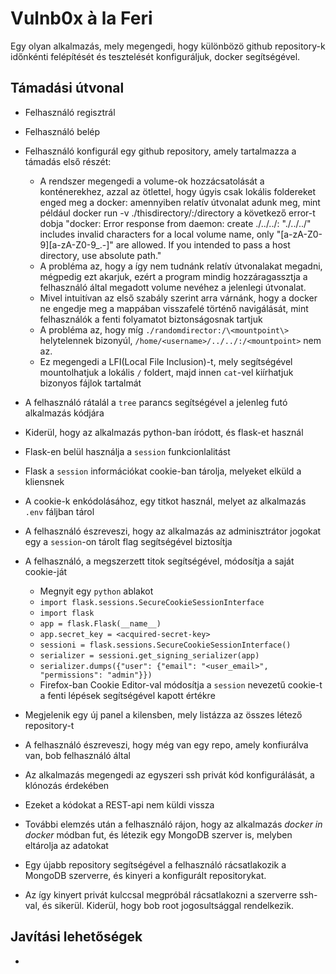 # Vulnb0x à la Feri

Egy olyan alkalmazás, mely megengedi, hogy különbözö github repository-k időnkénti felépítését és tesztelését konfiguráljuk, docker segítségével.

## Támadási útvonal

- Felhasználó regisztrál
- Felhasználó belép
- Felhasználó konfigurál egy github repository, amely tartalmazza a támadás első részét:
    - A rendszer megengedi a volume-ok hozzácsatolását a konténerekhez, azzal az ötlettel, hogy úgyis csak lokális foldereket enged meg a docker: amennyiben relatív útvonalat adunk meg, mint például docker run -v ./thisdirectory/:/directory a következő error-t dobja "docker: Error response from daemon: create ./../../: "./../../" includes invalid characters for a local volume name, only "[a-zA-Z0-9][a-zA-Z0-9_.-]" are allowed. If you intended to pass a host directory, use absolute path."
    - A probléma az, hogy a így nem tudnánk relatív útvonalakat megadni, mégpedig ezt akarjuk, ezért a program mindig hozzáragassztja a felhasználó által megadott volume nevéhez a jelenlegi útvonalat.
    - Mivel intuitívan az első szabály szerint arra várnánk, hogy a docker ne engedje meg a mappában visszafelé történő navigálását, mint felhasználók a fenti folyamatot biztonságosnak tartjuk
    - A probléma az, hogy míg `./randomdirector:/\<mountpoint\>` helytelennek bizonyúl, `/home/<username>/../../:/<mountpoint>` nem az.
    - Ez megengedi a LFI(Local File Inclusion)-t, mely segítségével mountolhatjuk a lokális `/` foldert, majd innen `cat`-vel kiírhatjuk bizonyos fájlok tartalmát
- A felhasználó rátalál a `tree` parancs segítségével a jelenleg futó alkalmazás kódjára
- Kiderül, hogy az alkalmazás python-ban íródott, és flask-et használ
- Flask-en belül használja a `session` funkcionlalitást
- Flask a `session` információkat cookie-ban tárolja, melyeket elküld a kliensnek
- A cookie-k enkódolásához, egy titkot használ, melyet az alkalmazás `.env` fáljban tárol
- A felhasználó észreveszi, hogy az alkalmazás az adminisztrátor jogokat egy a `session`-on tárolt flag segítségével biztosítja
- A felhasználó, a megszerzett titok segítségével, módosítja a saját cookie-ját
    - Megnyit egy `python` ablakot
    - `import flask.sessions.SecureCookieSessionInterface`
    - `import flask`
    - `app = flask.Flask(__name__)`
    - `app.secret_key = <acquired-secret-key>`
    - `sessioni = flask.sessions.SecureCookieSessionInterface()`
    - `serializer = sessioni.get_signing_serializer(app)`
    - `serializer.dumps({"user": {"email": "<user_email>", "permissions": "admin"}})`
    - Firefox-ban Cookie Editor-val módosítja a `session` nevezetű cookie-t a fenti lépések segítségével kapott értékre

- Megjelenik egy új panel a kilensben, mely listázza az összes létező repository-t
- A felhasználó észreveszi, hogy még van egy repo, amely konfiurálva van, bob felhasználó által
- Az alkalmazás megengedi az egyszeri ssh privát kód konfigurálását, a klónozás érdekében
- Ezeket a kódokat a REST-api nem küldi vissza
- További elemzés után a felhasználó rájon, hogy az alkalmazás _docker in docker_ módban fut, és létezik egy MongoDB szerver is, melyben eltárolja az adatokat
- Egy újabb repository segítségével a felhasználó rácsatlakozik a MongoDB szerverre, és kinyeri a konfigurált repositorykat.
- Az így kinyert privát kulccsal megpróbál rácsatlakozni a szerverre ssh-val, és sikerül. Kiderül, hogy bob root jogosultsággal rendelkezik.  

## Javítási lehetőségek

- 